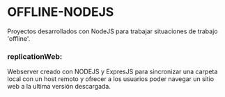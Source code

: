# OFFLINE-NODEJS
Proyectos desarrollados con NodeJS para trabajar situaciones de trabajo 'offline'.

### replicationWeb:
Webserver creado con NODEJS y ExpresJS para sincronizar una carpeta local con un host remoto y ofrecer a los usuarios poder navegar un sitio web a la ultima versión descargada.

